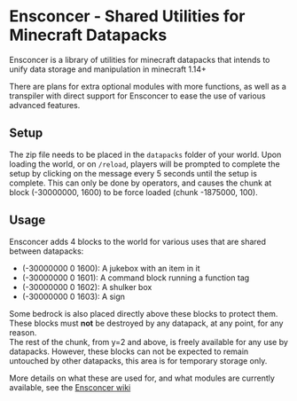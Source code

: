 # Ensconcer - Shared Utilities for Minecraft Datapacks
Ensconcer is a library of utilities for minecraft datapacks that intends to unify data storage and manipulation in minecraft 1.14+

There are plans for extra optional modules with more functions, as well as a transpiler with direct support for Ensconcer to ease the use of various advanced features.

## Setup
The zip file needs to be placed in the `datapacks` folder of your world. Upon loading the world, or on `/reload`, players will be prompted to complete the setup by clicking on the message every 5 seconds until the setup is complete. This can only be done by operators, and causes the chunk at block (-30000000, 1600) to be force loaded (chunk -1875000, 100).

## Usage
Ensconcer adds 4 blocks to the world for various uses that are shared between datapacks:
- (-30000000 0 1600): A jukebox with an item in it
- (-30000000 0 1601): A command block running a function tag
- (-30000000 0 1602): A shulker box
- (-30000000 0 1603): A sign

Some bedrock is also placed directly above these blocks to protect them.  
These blocks must **not** be destroyed by any datapack, at any point, for any reason.  
The rest of the chunk, from y=2 and above, is freely available for any use by datapacks. However, these blocks can not be expected to remain untouched by other datapacks, this area is for temporary storage only.

More details on what these are used for, and what modules are currently available, see the [Ensconcer wiki](https://github.com/MinecraftCommands/ensconcer/wiki)